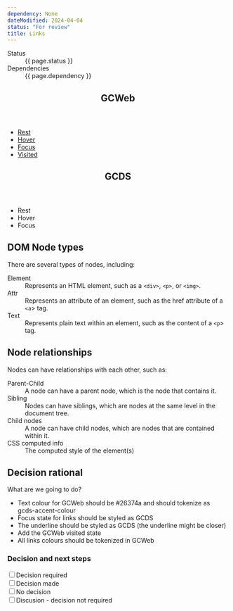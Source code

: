 ```yaml
---
dependency: None
dateModified: 2024-04-04
status: "For review"
title: Links
---
```

<dl class="dl-horizontal brdr-0">
  <dt>Status</dt>
  <dd><span class="label label-warning mrgn-lft-sm">{{ page.status }}</span></dd>
  <dt>Dependencies</dt>
  <dd><span class="label label-info mrgn-lft-sm">{{ page.dependency }}</span></dd>
</dl>
<div class="row wb-eqht">
  <div class="col-md-6">
    <section class="panel panel-default hght-inhrt">
      <header class="panel-heading"><h2 class="panel-title">GCWeb</h2></header>
      <div class="panel-body">
        <ul  class="list-unstyled">
          <li>
            <a href="#">Rest</a>
          </li>
          <li>
            <a href="#">Hover</a>
          </li>
          <li>
            <a href="#">Focus</a>
          </li>
          <li>
            <a href="#">Visited</a>
          </li>
        </ul>
      </div>
    </section>
    <!-- <dl>
      <dt>Link colour:</dt>
      <dd>rgb(40, 65, 98)</dd>
      <dt>Font size:</dt>
      <dd>16px</dd>
      <dt>Focus:</dt>
      <dd>Outline-color: rgb(229, 151, 0)</dd>
      <dt>Styled state:</dt>
      <dd>
        <ul>
          <li>hover</li>
          <li>focus</li>
          <li>visited</li>
        </ul>
      </dd>
      <dt>Truncated:</dt>
      <dd>ellipsis</dd>
      <dt>Icon:</dt>
      <dd>Glyphicons, before</dd>
      <dt>Guidance:</dt>
      <dd>Incomplete (missing states, Figma file)</dd>
      <dt>Clickable:</dt>
      <dd>True</dd>
      <dt>First item:</dt>
      <dd>Canada.ca</dd>
    </dl> -->
  </div>
  <div class="col-md-6">
    <section class="panel panel-default hght-inhrt">
      <header class="panel-heading"><h2 class="panel-title">GCDS</h2></header>
      <div class="panel-body">
        <ul class="list-unstyled">
          <li>
            <gcds-link href="#">
              Rest
            </gcds-link>
          </li>
          <li>
            <gcds-link href="#">
              Hover
            </gcds-link>
          </li>
          <li>
            <gcds-link href="#">
              Focus
            </gcds-link>
          </li>
        </ul>
      </div>
    </section>
  </div>
</div>
<div class="row">
  <div class="col-md-6">
    <h2>DOM Node types</h2> 
    <p>There are several types of nodes, including:</p>
    <dl>
      <dt>Element</dt>
      <dd>Represents an HTML element, such as a <code>&lt;div&gt;</code>, <code>&lt;p&gt;</code>, or <code>&lt;img&gt;</code>.</dd>
      <dt>Attr</dt>
      <dd>Represents an attribute of an element, such as the href attribute of a <code>&lt;a</code>&gt; tag.</dd>
      <dt>Text</dt>
      <dd>Represents plain text within an element, such as the content of a <code>&lt;p</code>&gt; tag.</dd>
    </dl>
    <h2>Node relationships</h2>
    <p>Nodes can have relationships with each other, such as:</p>
    <dl>
      <dt>Parent-Child</dt>
      <dd>A node can have a parent node, which is the node that contains it.</dd>
      <dt>Sibling</dt> 
      <dd>Nodes can have siblings, which are nodes at the same level in the document tree.</dd>
      <dt>Child nodes</dt>
      <dd>A node can have child nodes, which are nodes that are contained within it.</dd>
      <dt>CSS computed info</dt>
      <dd>The computed style of the element(s)</dd>
    </dl> 
  </div>
</div>
<h2>Decision rational</h2>
<p>What are we going to do?</p>
<ul>
  <li>Text colour for GCWeb should be #26374a and should tokenize as gcds-accent-colour</li>
  <li>Focus state for links should be styled as GCDS</li>
  <li>The underline should be styled as GCDS (the underline might be closer)</li>
  <li>Add the GCWeb visited state</li>
  <li>All links colours should be tokenized in GCWeb</li>
</ul>
<h3>Decision and next steps</h3>
<div class="checkbox gc-chckbxrdio">
  <input id="todo1" type="checkbox" /><label for="todo1">Decision required</label>
</div>
<div class="checkbox gc-chckbxrdio">
  <input id="todo2" type="checkbox" /><label for="todo2">Decision made</label>
</div>
<div class="checkbox gc-chckbxrdio">
  <input id="todo3" type="checkbox" /><label for="todo3">No decision</label>
</div>
<div class="checkbox gc-chckbxrdio">
  <input id="todo4" type="checkbox" /><label for="todo4">Discusion - decision not required</label>
</div>
